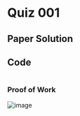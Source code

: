 # Quiz 001


## Paper Solution


## Code
```.py


```

### Proof of Work
![image](https://github.com/user-attachments/assets/c2e33df3-a1aa-4531-99ad-f775a5da478a)

